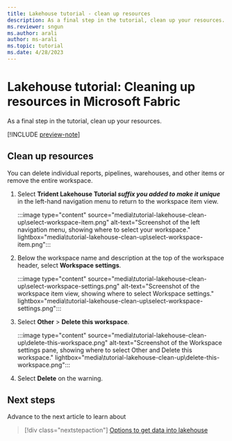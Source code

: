 ```yaml
---
title: Lakehouse tutorial - clean up resources
description: As a final step in the tutorial, clean up your resources. You can delete individual reports, pipelines, warehouses, or remove the entire workspace.
ms.reviewer: sngun
ms.author: arali
author: ms-arali
ms.topic: tutorial
ms.date: 4/28/2023
---
```


# Lakehouse tutorial: Cleaning up resources in Microsoft Fabric

As a final step in the tutorial, clean up your resources.

[!INCLUDE [preview-note](../includes/preview-note.md)]

## Clean up resources

You can delete individual reports, pipelines, warehouses, and other items or remove the entire workspace.  

1. Select **Trident Lakehouse Tutorial *suffix you added to make it unique*** in the left-hand navigation menu to return to the workspace item view.  

   :::image type="content" source="media\tutorial-lakehouse-clean-up\select-workspace-item.png" alt-text="Screenshot of the left navigation menu, showing where to select your workspace." lightbox="media\tutorial-lakehouse-clean-up\select-workspace-item.png":::

1. Below the workspace name and description at the top of the workspace header, select **Workspace settings**.

   :::image type="content" source="media\tutorial-lakehouse-clean-up\select-workspace-settings.png" alt-text="Screenshot of the workspace item view, showing where to select Workspace settings." lightbox="media\tutorial-lakehouse-clean-up\select-workspace-settings.png":::

1. Select **Other** > **Delete this workspace**.

   :::image type="content" source="media\tutorial-lakehouse-clean-up\delete-this-workspace.png" alt-text="Screenshot of the Workspace settings pane, showing where to select Other and Delete this workspace." lightbox="media\tutorial-lakehouse-clean-up\delete-this-workspace.png":::

1. Select **Delete** on the warning.

## Next steps

Advance to the next article to learn about
> [!div class="nextstepaction"]
> [Options to get data into lakehouse](tutorial-lakehouse-clean-up.md)
